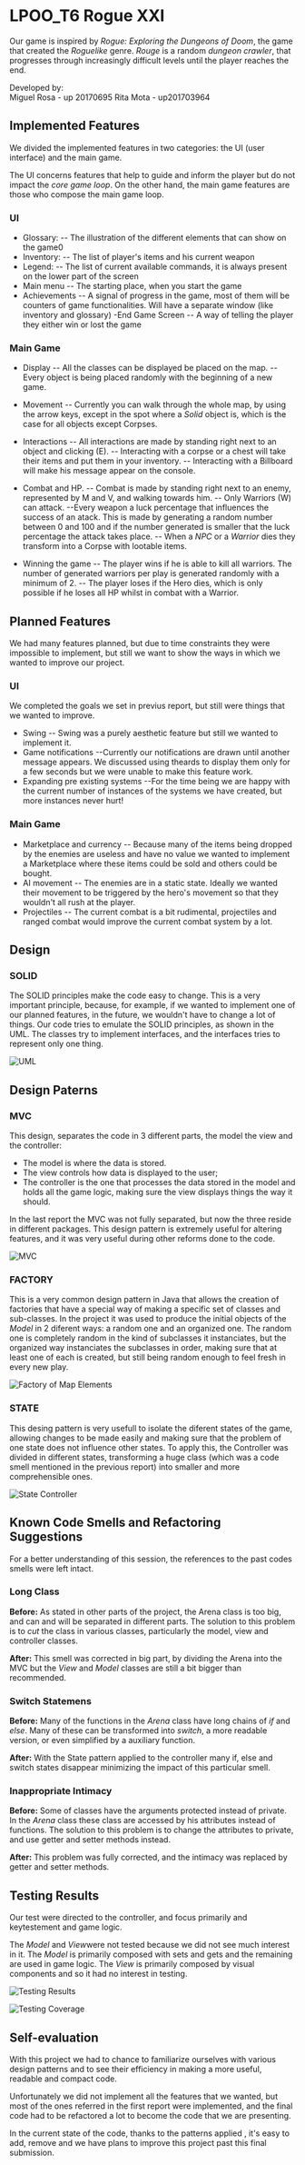 ﻿# LPOO_T6 Rogue XXI

 Our game is inspired by *Rogue: Exploring the Dungeons of Doom*, the game that created  the *Roguelike* genre. *Rouge* is a random *dungeon crawler*, that progresses through increasingly difficult levels until the player reaches the end.

Developed by:   
Miguel Rosa - up 20170695 
Rita Mota - up201703964

## Implemented Features

 We divided the implemented features in two categories: the UI (user interface) and the main game.
 
The UI concerns features that help to guide and inform the player but do not impact the *core game loop*. On the other hand, the main game features are those who compose the main game loop. 
### UI
- Glossary:
-- The illustration of the different elements that can show on the game0
- Inventory:
-- The list of player's items and his current weapon
- Legend:
-- The list of current available commands, it is always present on the lower part of the screen
- Main menu
-- The starting place, when you start the game
- Achievements
-- A signal of progress in the game, most of them will be counters of game functionalities. Will have a separate window (like inventory and glossary)
-End Game Screen
-- A way of telling the player they either win or lost the game
### Main Game
- Display
-- All the classes can be displayed be placed on the map.
-- Every object is being placed randomly with the beginning of a new game.
- Movement
-- Currently you can walk through the whole map, by using the arrow keys, except in the spot where a *Solid* object is, which is the case for all objects except Corpses.
- Interactions
-- All interactions are made by standing right next to an object and clicking (E).
-- Interacting with a corpse or a chest will take their items and put them in your inventory.
-- Interacting with a Billboard will make his message appear on the console.
- Combat and HP.
-- Combat is made by standing right next to an enemy, represented by M and V, and walking towards him.
-- Only Warriors (W) can attack.
--Every weapon a luck percentage that influences the success of an atack. This is made by generating a random number between 0 and 100 and if the number generated is smaller that the luck percentage the attack takes place.
-- When a *NPC* or a *Warrior* dies they transform into a Corpse with lootable items. 

- Winning the game
-- The player wins if he is able to kill all warriors. The number of generated warriors per play is generated randomly with a minimum of 2.
-- The player loses if the Hero dies, which is only possible if he loses all HP whilst in combat with a Warrior.


## Planned Features

We had many features planned, but due to time constraints they were impossible to implement, but still we want to show the ways in which we wanted to improve our project.
### UI
We completed the goals we set in previus report, but still were things that we wanted to improve.
 - Swing
-- Swing was a purely aesthetic feature but still we wanted to implement it.
 - Game notifications
--Currently our notifications are drawn until another message appears. We discussed using theards to display them only for a few seconds but we were unable to make this feature work.
- Expanding pre existing systems
--For the time being we are happy with the current number of instances of the systems we have created, but more instances never hurt!
>
### Main Game
- Marketplace and currency
-- Because many of the items being dropped by the enemies are useless and have no value we wanted to implement a Marketplace where these items could be sold and others could be bought.
- AI movement
-- The enemies are in a static state. Ideally we wanted their movement to be triggered by the hero's movement so that they wouldn't all rush at the player.
- Projectiles
-- The current combat is a bit rudimental, projectiles and ranged combat would improve the current combat system by a lot.

<!-- UML image -->
## Design

### SOLID
 The SOLID principles make the code easy to change. This is a very important principle, because, for example, if we wanted to implement one of our planned features, in the future, we wouldn't have to change a lot of things.
 Our code tries to emulate the SOLID principles, as shown in the UML. The classes try to implement interfaces, and the interfaces tries to represent only one thing.

![UML](UMLImage.png)

## Design Paterns

### MVC
This design, separates the code in 3 different parts, the model the view and the controller:

 - The model is where the data is stored.
 - The view controls how data is displayed to the user;
 -  The controller is the one that processes the data stored in the model and holds all the game logic, making sure the view displays things the way it should.

In the last report the MVC was not fully separated, but now the three reside in different packages. This design pattern is extremely useful for altering features, and it was very useful during other reforms done to the code.

![MVC](MVCImage.png)

### FACTORY 
This is a very common design pattern in Java that allows the creation of factories that have a special way of making a specific set of classes and sub-classes.
In the project it was used to produce the initial objects of the *Model* in 2 diferent ways: a random one and an organized one. The random one is completely random in the kind of subclasses it instanciates, but the organized way instanciates the subclasses in order, making sure that at least one of each is created, but still being random enough to feel fresh in every new play.

![Factory of Map Elements](FactoryImage.png)

### STATE
This desing pattern is very usefull to isolate the diferent states of the game, allowing changes to be made easily and making sure that the problem of one state does not influence other states.
To apply this, the Controller was divided in different states, transforming a huge class (which was a code smell mentioned in the previous report) into smaller and more comprehensible ones.

![State Controller](StateImage.png)

## Known Code Smells and Refactoring Suggestions

For a better understanding of this session, the references to the past codes smells were left intact.

### Long Class
**Before:** 
As stated in other parts of the project, the Arena class is too big, and can and will be separated in different parts.
 The solution to this problem is to *cut* the class in various classes, particularly the model, view and controller classes.
 
**After:**
This smell was corrected in big part, by dividing the Arena into the MVC  but the *View* and *Model* classes are still a bit bigger than recommended.

<!-- Images off the Arena class -->
### Switch Statemens
**Before:** 
 Many of the functions in the *Arena* class have long chains of *if* and *else*. Many of these can be transformed into *switch*, a more readable version, or even simplified by a auxiliary function.
 
 **After:**
With the State pattern applied to the controller many if, else and switch states disappear minimizing the impact of this particular smell.

<!-- image of the chains of if and else, fond in Arena -->
### Inappropriate Intimacy
**Before:** 
Some of classes have the arguments protected instead of private. In the *Arena* class these class are accessed by his attributes instead of functions. The solution to this problem is to change the attributes to private, and use getter and setter methods instead.

 **After:**
This problem was fully corrected, and the intimacy was replaced by getter and setter methods.

<!-- image of a class using another protect shit, foin in Arena -->
## Testing Results

Our test were directed to the controller, and focus primarily and keytestement and game logic.

The *Model* and *View*were not tested because we did not see much interest in it. The *Model* is primarily composed with sets and gets and the remaining are used in game logic. The *View* is primarily composed by visual components and so it had no interest in testing.

![Testing Results](TestImage.png)

![Testing Coverage](TestCoverged.png)

## Self-evaluation
With this project we had to chance to familiarize ourselves with various design patterns and to see their efficiency in making a more useful, readable and compact code.

Unfortunately we did not implement all the features that we wanted, but most of the ones referred in the first report were implemented, and the final code had to be refactored a lot to become the code that we are presenting.

In the current state of the code, thanks to the patterns applied , it's easy to add, remove and we have plans to improve this project past this final submission.

